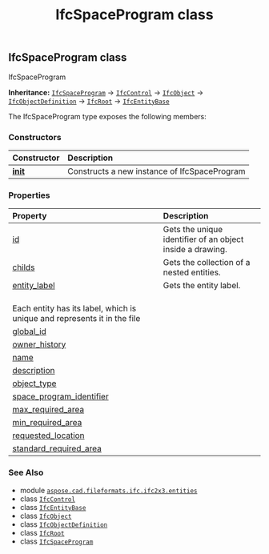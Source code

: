 ﻿---
title: IfcSpaceProgram class
second_title: Aspose.CAD for Python via .NET API References
description: 
type: docs
weight: 5240
url: /python-net/aspose.cad.fileformats.ifc.ifc2x3.entities/ifcspaceprogram/
is_root: false
---

## IfcSpaceProgram class

IfcSpaceProgram



**Inheritance:** [`IfcSpaceProgram`](/cad/python-net/aspose.cad.fileformats.ifc.ifc2x3.entities/ifcspaceprogram) → 
[`IfcControl`](/cad/python-net/aspose.cad.fileformats.ifc.ifc2x3.entities/ifccontrol) → 
[`IfcObject`](/cad/python-net/aspose.cad.fileformats.ifc.ifc2x3.entities/ifcobject) → 
[`IfcObjectDefinition`](/cad/python-net/aspose.cad.fileformats.ifc.ifc2x3.entities/ifcobjectdefinition) → 
[`IfcRoot`](/cad/python-net/aspose.cad.fileformats.ifc.ifc2x3.entities/ifcroot) → 
[`IfcEntityBase`](/cad/python-net/aspose.cad.fileformats.ifc/ifcentitybase)



The IfcSpaceProgram type exposes the following members:

### Constructors
| Constructor | Description |
| :- | :- |
| [__init__](/cad/python-net/aspose.cad.fileformats.ifc.ifc2x3.entities/ifcspaceprogram/__init__/#) | Constructs a new instance of IfcSpaceProgram |


### Properties
| Property | Description |
| :- | :- |
| [id](/cad/python-net/aspose.cad.fileformats.ifc.ifc2x3.entities/ifcspaceprogram/id) | Gets the unique identifier of an object inside a drawing. |
| [childs](/cad/python-net/aspose.cad.fileformats.ifc.ifc2x3.entities/ifcspaceprogram/childs) | Gets the collection of a nested entities. |
| [entity_label](/cad/python-net/aspose.cad.fileformats.ifc.ifc2x3.entities/ifcspaceprogram/entity_label) | Gets the entity label.<br/>Each entity has its label, which is unique and represents it in the file |
| [global_id](/cad/python-net/aspose.cad.fileformats.ifc.ifc2x3.entities/ifcspaceprogram/global_id) |  |
| [owner_history](/cad/python-net/aspose.cad.fileformats.ifc.ifc2x3.entities/ifcspaceprogram/owner_history) |  |
| [name](/cad/python-net/aspose.cad.fileformats.ifc.ifc2x3.entities/ifcspaceprogram/name) |  |
| [description](/cad/python-net/aspose.cad.fileformats.ifc.ifc2x3.entities/ifcspaceprogram/description) |  |
| [object_type](/cad/python-net/aspose.cad.fileformats.ifc.ifc2x3.entities/ifcspaceprogram/object_type) |  |
| [space_program_identifier](/cad/python-net/aspose.cad.fileformats.ifc.ifc2x3.entities/ifcspaceprogram/space_program_identifier) |  |
| [max_required_area](/cad/python-net/aspose.cad.fileformats.ifc.ifc2x3.entities/ifcspaceprogram/max_required_area) |  |
| [min_required_area](/cad/python-net/aspose.cad.fileformats.ifc.ifc2x3.entities/ifcspaceprogram/min_required_area) |  |
| [requested_location](/cad/python-net/aspose.cad.fileformats.ifc.ifc2x3.entities/ifcspaceprogram/requested_location) |  |
| [standard_required_area](/cad/python-net/aspose.cad.fileformats.ifc.ifc2x3.entities/ifcspaceprogram/standard_required_area) |  |



### See Also
* module [`aspose.cad.fileformats.ifc.ifc2x3.entities`](..)
* class [`IfcControl`](/cad/python-net/aspose.cad.fileformats.ifc.ifc2x3.entities/ifccontrol)
* class [`IfcEntityBase`](/cad/python-net/aspose.cad.fileformats.ifc/ifcentitybase)
* class [`IfcObject`](/cad/python-net/aspose.cad.fileformats.ifc.ifc2x3.entities/ifcobject)
* class [`IfcObjectDefinition`](/cad/python-net/aspose.cad.fileformats.ifc.ifc2x3.entities/ifcobjectdefinition)
* class [`IfcRoot`](/cad/python-net/aspose.cad.fileformats.ifc.ifc2x3.entities/ifcroot)
* class [`IfcSpaceProgram`](/cad/python-net/aspose.cad.fileformats.ifc.ifc2x3.entities/ifcspaceprogram)

